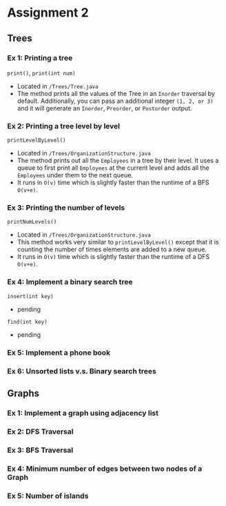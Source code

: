 # Assignment 2

## Trees

### Ex 1: Printing a tree
`print()`, `print(int num)`
- Located in `/Trees/Tree.java`
- The method prints all the values of the Tree in an `Inorder` traversal by default. Additionally, you can pass an additional integer `(1, 2, or 3)` and it will generate an `Inorder`, `Preorder`, or `Postorder` output.

### Ex 2: Printing a tree level by level 
`printLevelByLevel()`
- Located in `/Trees/OrganizationStructure.java`
- The method prints out all the `Employees` in a tree by their level. It uses a queue to first print all `Employees` at the current level and adds all the `Employees` under them to the next queue.
- It runs in `O(v)` time which is slightly faster than the runtime of a BFS `O(v+e)`.

### Ex 3: Printing the number of levels
`printNumLevels()`
- Located in `/Trees/OrganizationStructure.java`
- This method works very similar to `printLevelByLevel()` except that it is counting the number of times elements are added to a new queue.
- It runs in `O(v)` time which is slightly faster than the runtime of a DFS `O(v+e)`.

### Ex 4: Implement a binary search tree
`insert(int key)`
- pending

`find(int key)`
- pending

### Ex 5: Implement a phone book

### Ex 6: Unsorted lists v.s. Binary search trees

## Graphs

### Ex 1: Implement a graph using adjacency list

### Ex 2: DFS Traversal

### Ex 3: BFS Traversal

### Ex 4: Minimum number of edges between two nodes of a Graph

### Ex 5: Number of islands
